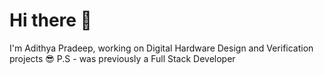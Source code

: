# Hi there 👋

<!--
**adithpd/adithpd** is a ✨ _special_ ✨ repository because its `README.md` (this file) appears on your GitHub profile.
-->
I'm Adithya Pradeep, working on Digital Hardware Design and Verification projects 😎
P.S - was previously a Full Stack Developer
